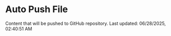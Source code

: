 # Auto Push File

Content that will be pushed to GitHub repository.
Last updated: 06/28/2025, 02:40:51 AM